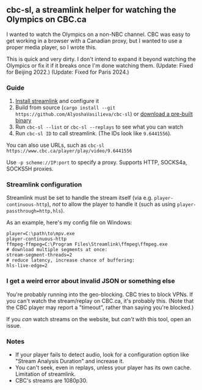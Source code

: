 ## cbc-sl, a streamlink helper for watching the Olympics on CBC.ca

I wanted to watch the Olympics on a non-NBC channel. CBC was easy to get working
in a browser with a Canadian proxy, but I wanted to use a proper media player,
so I wrote this.

This is quick and very dirty. I don't intend to expand it beyond watching the Olympics
or fix it if it breaks once I'm done watching them. (Update: Fixed for Beijing 2022.)
(Update: Fixed for Paris 2024.)

### Guide

1. [Install streamlink][sl] and configure it
2. Build from source (`cargo install --git https://github.com/AlyoshaVasilieva/cbc-sl`)
   or [download a pre-built binary](https://github.com/AlyoshaVasilieva/cbc-sl/releases)
3. Run `cbc-sl --list` or `cbc-sl --replays` to see what you can watch
4. Run `cbc-sl ID` to call streamlink. (The IDs look like `9.6441556`).

You can also use URLs, such as `cbc-sl https://www.cbc.ca/player/play/video/9.6441556`

Use `-p scheme://IP:port` to specify a proxy. Supports HTTP, SOCKS4a, SOCKS5H proxies.

[sl]: https://streamlink.github.io/install.html

### Streamlink configuration

Streamlink must be set to handle the stream itself (via e.g. `player-continuous-http`),
*not* to allow the player to handle it (such as using `player-passthrough=http,hls`).

As an example, here's my config file on Windows:

```
player=C:\path\to\mpv.exe
player-continuous-http
ffmpeg-ffmpeg=C:\Program Files\Streamlink\ffmpeg\ffmpeg.exe
# download multiple segments at once:
stream-segment-threads=2
# reduce latency, increase chance of buffering:
hls-live-edge=2
```

### I get a weird error about invalid JSON or something else

You're probably running into the geo-blocking. CBC tries to block VPNs. If you can't
watch the stream/replay on CBC.ca, it's probably this. (Note that the CBC player may report a
"timeout", rather than saying you're blocked.)

If you *can* watch streams on the website, but *can't* with this tool, open an issue.

### Notes

* If your player fails to detect audio, look for a configuration option like
  "Stream Analysis Duration" and increase it.
* You can't seek, even in replays, unless your player has its own cache. Limitation of streamlink.
* CBC's streams are 1080p30.
